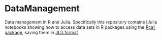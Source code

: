 # DataManagement

Data management in R and Julia.  Specifically this repository contains IJulia notebooks showing how to access data sets in R packages using the [Rcall package](https://github.org/JuliaStats/RCall.jl), saving them in [JLD format](https://github.com/timholy/HDF5.jl)
